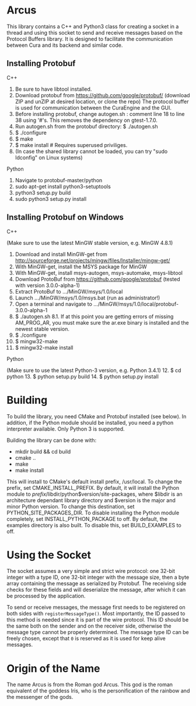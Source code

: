 Arcus
=====

This library contains a C++ and Python3 class for creating a socket in a thread
and using this socket to send and receive messages based on the Protocol Buffers
library. It is designed to facilitate the communication between Cura and its
backend and similar code.

Installing Protobuf
-------------------
C++

1. Be sure to have libtool installed.
2. Download protobuf from https://github.com/google/protobuf/ (download ZIP and unZIP at desired location, or clone the repo) The protocol buffer is used for communication between the CuraEngine and the GUI.
3. Before installing protobuf, change autogen.sh : comment line 18 to line 38 using '#'s. This removes the dependency on gtest-1.7.0.
4. Run autogen.sh from the protobuf directory: 
   $ ./autogen.sh
5. $ ./configure
6. $ make
7. $ make install     # Requires superused priviliges.
8. (In case the shared library cannot be loaded, you can try "sudo ldconfig" on Linux systems)

Python

1. Navigate to protobuf-master/python
2. sudo apt-get install python3-setuptools
3. python3 setup.py build 
4. sudo python3 setup.py install

Installing Protobuf on Windows
------------------------------
C++

(Make sure to use the latest MinGW stable version, e.g. MinGW 4.8.1)
1. Download and install MinGW-get from http://sourceforge.net/projects/mingw/files/Installer/mingw-get/
2. With MinGW-get, install the MSYS package for MinGW
3. With MinGW-get, install msys-autogen, msys-automake, msys-libtool
4. Download ProtoBuf from https://github.com/google/protobuf (tested with version 3.0.0-alpha-1)
5. Extract ProtoBuf to .../MinGW/msys/1.0/local
6. Launch .../MinGW/msys/1.0/msys.bat (run as administrator!)
7. Open a terminal and navigate to .../MinGW/msys/1.0/local/protobuf-3.0.0-alpha-1
8. $ ./autogen.sh
	8.1. If at this point you are getting errors of missing AM_PROG_AR, you must make sure the ar.exe binary is installed and the newest stable version.
9. $ ./configure
10. $ mingw32-make
11. $ mingw32-make install

Python

(Make sure to use the latest Python-3 version, e.g. Python 3.4.1)
12. $ cd python
13. $ python setup.py build
14. $ python setup.py install

Building
========

To build the library, you need CMake and Protobuf installed (see below). In addition, if the
Python module should be installed, you need a python interpreter available. Only
Python 3 is supported.

Building the library can be done with:

- mkdir build && cd build
- cmake ..
- make
- make install

This will install to CMake's default install prefix, /usr/local. To change the
prefix, set CMAKE_INSTALL_PREFIX. By default, it will install the Python module
to $prefix/$libdir/python$version/site-packages, where $libdir is an architecture
dependant library directory and $version is the major and minor Python version.
To change this destination, set PYTHON_SITE_PACKAGES_DIR. To disable installing
the Python module completely, set INSTALL_PYTHON_PACKAGE to off. By default, the
examples directory is also built. To disable this, set BUILD_EXAMPLES to off.

Using the Socket
================

The socket assumes a very simple and strict wire protocol: one 32-bit integer with
a type ID, one 32-bit integer with the message size, then a byte array containing
the message as serialized by Protobuf. The receiving side checks for these fields
and will deserialize the message, after which it can be processed by the
application.

To send or receive messages, the message first needs to be registered on both sides
with `registerMessageType()`. Most importantly, the ID passed to this method is
needed since it is part of the wire protocol. This ID should be the same both on the
sender and on the receiver side, otherwise the message type cannot be properly
determined. The message type ID can be freely chosen, except that `0` is reserved as
it is used for keep alive messages.

Origin of the Name
==================

The name Arcus is from the Roman god Arcus. This god is the roman equivalent of
the goddess Iris, who is the personification of the rainbow and the messenger
of the gods.
